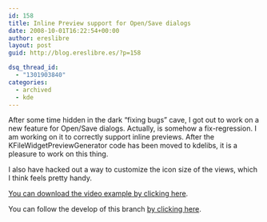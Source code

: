 ```yaml
---
id: 158
title: Inline Preview support for Open/Save dialogs
date: 2008-10-01T16:22:54+00:00
author: ereslibre
layout: post
guid: http://blog.ereslibre.es/?p=158

dsq_thread_id:
  - "1301903840"
categories:
  - archived
  - kde
---
```

After some time hidden in the dark &#8220;fixing bugs&#8221; cave, I got out to work on a new feature for Open/Save dialogs. Actually, is somehow a fix-regression. I am working on it to correctly support inline previews. After the KFileWidgetPreviewGenerator code has been moved to kdelibs, it is a pleasure to work on this thing.

I also have hacked out a way to customize the icon size of the views, which I think feels pretty handy.

<a href="http://media.ereslibre.es/2008/10/preview.ogg" target="_blank">You can download the video example by clicking here</a>.

You can follow the develop of this branch <a href="http://gitorious.org/projects/personal-kdelibs/repos/mainline/logs/kfilewidget-previews" target="_blank">by clicking here</a>.
